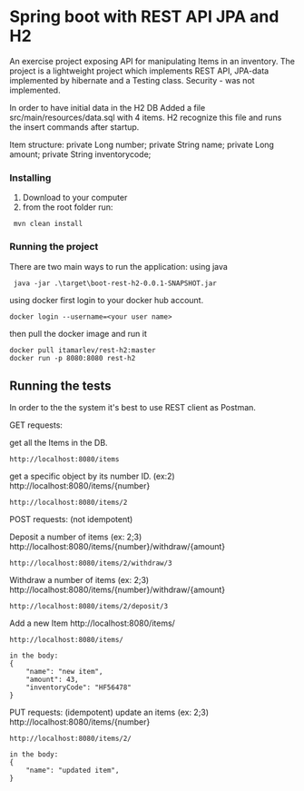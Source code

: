 # Spring boot with REST API JPA and H2

An exercise project exposing API for manipulating Items in an inventory.
The project is a lightweight project which implements REST API, JPA-data implemented by hibernate
and a Testing class.
Security - was not implemented.

In order to have initial data in the H2 DB 
Added a file src/main/resources/data.sql with 4 items.
H2 recognize this file and runs the insert commands after startup.

Item structure:
	private Long number;
	private String name;
	private Long amount;
	private String inventorycode;

### Installing

1. Download to your computer
2. from the root folder run:
```
 mvn clean install
```

### Running the project

There are two main ways to run the application:
using java 

```
 java -jar .\target\boot-rest-h2-0.0.1-SNAPSHOT.jar
```
using docker
first login to your docker hub account. 
```
docker login --username=<your user name>
```

then pull the docker image and run it
```
docker pull itamarlev/rest-h2:master
docker run -p 8080:8080 rest-h2
```

## Running the tests
In order to the the system it's best to use REST client as Postman.

GET requests:

get all the Items in the DB.
```
http://localhost:8080/items
```
get a specific object by its number ID. (ex:2)
http://localhost:8080/items/{number}
```
http://localhost:8080/items/2
```

POST requests: (not idempotent)

Deposit a number of items (ex: 2;3)
http://localhost:8080/items/{number}/withdraw/{amount}
```
http://localhost:8080/items/2/withdraw/3
```

Withdraw a number of items (ex: 2;3)
http://localhost:8080/items/{number}/withdraw/{amount}
```
http://localhost:8080/items/2/deposit/3
```

Add a new Item
http://localhost:8080/items/
```
http://localhost:8080/items/

in the body:
{
    "name": "new item",
    "amount": 43,
    "inventoryCode": "HF56478"
}
```
PUT requests: (idempotent)
update an items (ex: 2;3)
http://localhost:8080/items/{number}
```
http://localhost:8080/items/2/

in the body:
{
    "name": "updated item",
}
```
